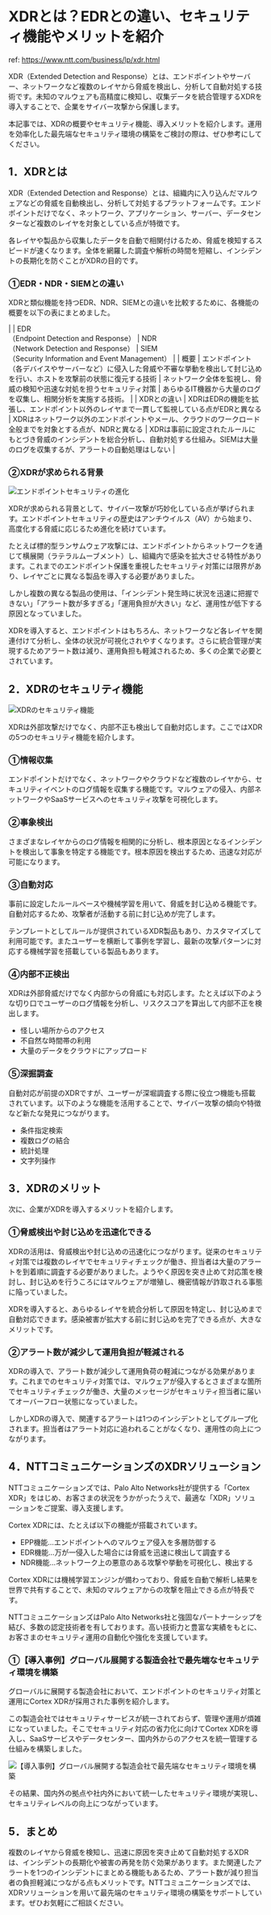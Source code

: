 # XDRとは？EDRとの違い、セキュリティ機能やメリットを紹介

ref: <https://www.ntt.com/business/lp/xdr.html>

XDR（Extended Detection and Response）とは、エンドポイントやサーバー、ネットワークなど複数のレイヤから脅威を検出し、分析して自動対処する技術です。未知のマルウェアも高精度に検知し、収集データを統合管理するXDRを導入することで、企業をサイバー攻撃から保護します。

本記事では、XDRの概要やセキュリティ機能、導入メリットを紹介します。運用を効率化した最先端なセキュリティ環境の構築をご検討の際は、ぜひ参考にしてください。

## 1．XDRとは

XDR（Extended Detection and Response）とは、組織内に入り込んだマルウェアなどの脅威を自動検出し、分析して対処するプラットフォームです。エンドポイントだけでなく、ネットワーク、アプリケーション、サーバー、データセンターなど複数のレイヤを対象としている点が特徴です。

各レイヤや製品から収集したデータを自動で相関付けるため、脅威を検知するスピードが速くなります。全体を網羅した調査や解析の時間を短縮し、インシデントの長期化を防ぐことがXDRの目的です。

### ①EDR・NDR・SIEMとの違い

XDRと類似機能を持つEDR、NDR、SIEMとの違いを比較するために、各機能の概要を以下の表にまとめました。

|  | EDR<br>（Endpoint Detection and Response） | NDR<br>（Network Detection and Response） | SIEM<br>（Security Information and Event Management） |
| 概要 | エンドポイント（各デバイスやサーバーなど）に侵入した脅威や不審な挙動を検出して封じ込めを行い、ホストを攻撃前の状態に復元する技術 | ネットワーク全体を監視し、脅威の検知や迅速な対処を担うセキュリティ対策 | あらゆるIT機器から大量のログを収集し、相関分析を実施する技術。 |
| XDRとの違い | XDRはEDRの機能を拡張し、エンドポイント以外のレイヤまで一貫して監視している点がEDRと異なる | XDRはネットワーク以外のエンドポイントやメール、クラウドのワークロード全般までを対象とする点が、NDRと異なる | XDRは事前に設定されたルールにもとづき脅威のインシデントを総合分析し、自動対処する仕組み。SIEMは大量のログを収集するが、アラートの自動処理はしない |

### ②XDRが求められる背景

![エンドポイントセキュリティの進化](https://www.ntt.com/content/dam/nttcom/hq/jp/business/lp/xdr/img/xdr_img01.png)

XDRが求められる背景として、サイバー攻撃が巧妙化している点が挙げられます。エンドポイントセキュリティの歴史はアンチウイルス（AV）から始まり、高度化する脅威に応じるため進化を続けています。

たとえば標的型ランサムウェア攻撃には、エンドポイントからネットワークを通じて横展開（ラテラルムーブメント）し、組織内で感染を拡大させる特性があります。これまでのエンドポイント保護を重視したセキュリティ対策には限界があり、レイヤごとに異なる製品を導入する必要がありました。

しかし複数の異なる製品の使用は、「インシデント発生時に状況を迅速に把握できない」「アラート数が多すぎる」「運用負担が大きい」など、運用性が低下する原因となっていました。

XDRを導入すると、エンドポイントはもちろん、ネットワークなど各レイヤを関連付けて分析し、全体の状況が可視化されやすくなります。さらに統合管理が実現するためアラート数は減り、運用負担も軽減されるため、多くの企業で必要とされています。

## 2．XDRのセキュリティ機能

![XDRのセキュリティ機能](https://www.ntt.com/content/dam/nttcom/hq/jp/business/lp/xdr/img/xdr_img02.png)

XDRは外部攻撃だけでなく、内部不正も検出して自動対応します。ここではXDRの5つのセキュリティ機能を紹介します。

### ①情報収集

エンドポイントだけでなく、ネットワークやクラウドなど複数のレイヤから、セキュリティイベントのログ情報を収集する機能です。マルウェアの侵入、内部ネットワークやSaaSサービスへのセキュリティ攻撃を可視化します。

### ②事象検出

さまざまなレイヤからのログ情報を相関的に分析し、根本原因となるインシデントを検出して事象を特定する機能です。根本原因を検出するため、迅速な対応が可能になります。

### ③自動対応

事前に設定したルールベースや機械学習を用いて、脅威を封じ込める機能です。自動対応するため、攻撃者が活動する前に封じ込めが完了します。

テンプレートとしてルールが提供されているXDR製品もあり、カスタマイズして利用可能です。またユーザーを横断して事例を学習し、最新の攻撃パターンに対応する機械学習を搭載している製品もあります。

### ④内部不正検出

XDRは外部脅威だけでなく内部からの脅威にも対応します。たとえば以下のような切り口でユーザーのログ情報を分析し、リスクスコアを算出して内部不正を検出します。

- 怪しい場所からのアクセス
- 不自然な時間帯の利用
- 大量のデータをクラウドにアップロード

### ⑤深掘調査

自動対応が前提のXDRですが、ユーザーが深堀調査する際に役立つ機能も搭載されています。以下のような機能を活用することで、サイバー攻撃の傾向や特徴など新たな発見につながります。

- 条件指定検索
- 複数ログの結合
- 統計処理
- 文字列操作

## 3．XDRのメリット

次に、企業がXDRを導入するメリットを紹介します。

### ①脅威検出や封じ込めを迅速化できる

XDRの活用は、脅威検出や封じ込めの迅速化につながります。従来のセキュリティ対策では複数のレイヤでセキュリティチェックが働き、担当者は大量のアラートを到着順に調査する必要がありました。ようやく原因を突き止めて対応策を検討し、封じ込めを行うころにはマルウェアが増殖し、機密情報が詐取される事態に陥っていました。

XDRを導入すると、あらゆるレイヤを統合分析して原因を特定し、封じ込めまで自動対応できます。感染被害が拡大する前に封じ込めを完了できる点が、大きなメリットです。

### ②アラート数が減少して運用負担が軽減される

XDRの導入で、アラート数が減少して運用負荷の軽減につながる効果があります。これまでのセキュリティ対策では、マルウェアが侵入するとさまざまな箇所でセキュリティチェックが働き、大量のメッセージがセキュリティ担当者に届いてオーバーフロー状態になっていました。

しかしXDRの導入で、関連するアラートは1つのインシデントとしてグループ化されます。担当者はアラート対応に追われることがなくなり、運用性の向上につながります。

## 4．NTTコミュニケーションズのXDRソリューション

NTTコミュニケーションズでは、Palo Alto Networks社が提供する「Cortex XDR」をはじめ、お客さまの状況をうかがったうえで、最適な「XDR」ソリューションをご提案、導入支援します。

Cortex XDRには、たとえば以下の機能が搭載されています。

- EPP機能…エンドポイントへのマルウェア侵入を多層防御する
- EDR機能…万が一侵入した場合には脅威を迅速に検出して調査する
- NDR機能…ネットワーク上の悪意のある攻撃や挙動を可視化し、検出する

Cortex XDRには機械学習エンジンが備わっており、脅威を自動で解析し結果を世界で共有することで、未知のマルウェアからの攻撃を阻止できる点が特長です。

NTTコミュニケーションズはPalo Alto Networks社と強固なパートナーシップを結び、多数の認定技術者を有しております。高い技術力と豊富な実績をもとに、お客さまのセキュリティ運用の自動化や強化を支援しています。

### ①【導入事例】グローバル展開する製造会社で最先端なセキュリティ環境を構築

グローバルに展開する製造会社において、エンドポイントのセキュリティ対策と運用にCortex XDRが採用された事例を紹介します。

この製造会社ではセキュリティサービスが統一されておらず、管理や運用が煩雑になっていました。そこでセキュリティ対応の省力化に向けてCortex XDRを導入し、SaaSサービスやデータセンター、国内外からのアクセスを統一管理する仕組みを構築しました。

![【導入事例】グローバル展開する製造会社で最先端なセキュリティ環境を構築](https://www.ntt.com/content/dam/nttcom/hq/jp/business/lp/xdr/img/xdr_img03.png)

その結果、国内外の拠点や社内外において統一したセキュリティ環境が実現し、セキュリティレベルの向上につながっています。

## 5．まとめ

複数のレイヤから脅威を検知し、迅速に原因を突き止めて自動対処するXDRは、インシデントの長期化や被害の再発を防ぐ効果があります。また関連したアラートを1つのインシデントにまとめる機能もあるため、アラート数が減り担当者の負担軽減につながる点もメリットです。NTTコミュニケーションズでは、XDRソリューションを用いて最先端のセキュリティ環境の構築をサポートしています。ぜひお気軽にご相談ください。
